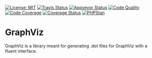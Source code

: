 [![License: MIT](https://img.shields.io/badge/License-MIT-yellow.svg)](https://opensource.org/licenses/MIT)
[![Travis Status](https://travis-ci.org/phpDocumentor/GraphViz.svg?branch=master)](https://travis-ci.org/phpDocumentor/GraphViz)
[![Appveyor Status](https://ci.appveyor.com/api/projects/status/fmqflblbx03ax3x9/branch/master?svg=true)](https://ci.appveyor.com/project/phpDocumentor/graphviz/branch/master)
[![Code Quality](https://scrutinizer-ci.com/g/phpDocumentor/GraphViz/badges/quality-score.png?b=master)](https://scrutinizer-ci.com/g/phpDocumentor/GraphViz/?branch=master)
[![Code Coverage](https://scrutinizer-ci.com/g/phpDocumentor/GraphViz/badges/coverage.png?b=master)](https://scrutinizer-ci.com/g/phpDocumentor/GraphViz/?branch=master)
[![Coverage Status](https://coveralls.io/repos/github/phpDocumentor/GraphViz/badge.svg?branch=master)](https://coveralls.io/github/phpDocumentor/GraphViz?branch=master)
[![PHPStan](https://img.shields.io/badge/PHPStan-enabled-brightgreen.svg?style=flat)](https://github.com/phpstan/phpstan)



GraphViz
========

GraphViz is a library meant for generating .dot files for GraphViz with a
fluent interface.
